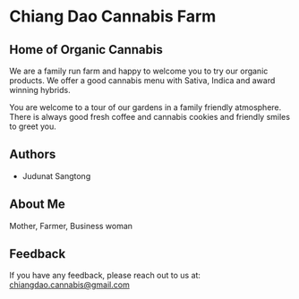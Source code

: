 
# Chiang Dao Cannabis Farm

## Home of Organic Cannabis
 We are a family run farm and happy to welcome you to try our organic products. We offer a good cannabis menu with Sativa, Indica and award winning hybrids.

You are welcome to a tour of our gardens in a family friendly atmosphere. There is always good fresh coffee and cannabis cookies and friendly smiles to greet you.

## Authors
- Judunat Sangtong

## About Me
Mother, Farmer, Business woman

## Feedback
If you have any feedback, please reach out to us at: chiangdao.cannabis@gmail.com
